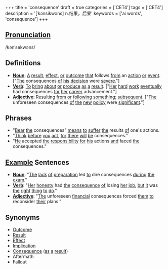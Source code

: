 +++
title = 'consequence'
draft = true
categories = ['CET4']
tags = ['CET4']
description = '[ˈkɔnsikwəns] n.结果，后果'
keywords = ['ai words', 'consequence']
+++

## [Pronunciation](/post/pronunciation/)
/kənˈsekwəns/

## Definitions
- **[Noun](/post/noun/)**: [A](/post/a/) [result](/post/result/), [effect](/post/effect/), [or](/post/or/) [outcome](/post/outcome/) [that](/post/that/) follows [from](/post/from/) an [action](/post/action/) [or](/post/or/) [event](/post/event/). ["[The](/post/the/) consequences [of](/post/of/) [his](/post/his/) [decision](/post/decision/) were [severe](/post/severe/)."]
- **[Verb](/post/verb/)**: [To](/post/to/) [bring](/post/bring/) [about](/post/about/) [or](/post/or/) [produce](/post/produce/) [as](/post/as/) [a](/post/a/) [result](/post/result/). ["[Her](/post/her/) [hard](/post/hard/) [work](/post/work/) [eventually](/post/eventually/) had consequences [for](/post/for/) [her](/post/her/) [career](/post/career/) advancement."]
- **[Adjective](/post/adjective/)**: Resulting [from](/post/from/) [or](/post/or/) [following](/post/following/) [something](/post/something/); [subsequent](/post/subsequent/). ["[The](/post/the/) unforeseen consequences [of](/post/of/) [the](/post/the/) [new](/post/new/) [policy](/post/policy/) were [significant](/post/significant/)."]

## Phrases
- "[Bear](/post/bear/) [the](/post/the/) consequences" [means](/post/means/) [to](/post/to/) [suffer](/post/suffer/) [the](/post/the/) results [of](/post/of/) one's actions.
- "[Think](/post/think/) [before](/post/before/) [you](/post/you/) [act](/post/act/), [for](/post/for/) [there](/post/there/) [will](/post/will/) [be](/post/be/) consequences."
- "[He](/post/he/) accepted [the](/post/the/) [responsibility](/post/responsibility/) [for](/post/for/) [his](/post/his/) actions [and](/post/and/) faced [the](/post/the/) consequences."

## [Example](/post/example/) Sentences
- **[Noun](/post/noun/)**: "[The](/post/the/) [lack](/post/lack/) [of](/post/of/) [preparation](/post/preparation/) led [to](/post/to/) dire consequences [during](/post/during/) [the](/post/the/) [exam](/post/exam/)."
- **[Verb](/post/verb/)**: "[Her](/post/her/) [honesty](/post/honesty/) had [the](/post/the/) [consequence](/post/consequence/) [of](/post/of/) losing [her](/post/her/) [job](/post/job/), [but](/post/but/) [it](/post/it/) was [the](/post/the/) [right](/post/right/) [thing](/post/thing/) [to](/post/to/) [do](/post/do/)."
- **[Adjective](/post/adjective/)**: "[The](/post/the/) unforeseen [financial](/post/financial/) consequences forced [them](/post/them/) [to](/post/to/) reconsider [their](/post/their/) plans."

## Synonyms
- [Outcome](/post/outcome/)
- [Result](/post/result/)
- [Effect](/post/effect/)
- [Implication](/post/implication/)
- [Consequence](/post/consequence/) ([as](/post/as/) [a](/post/a/) [result](/post/result/))
- Aftermath
- Fallout
